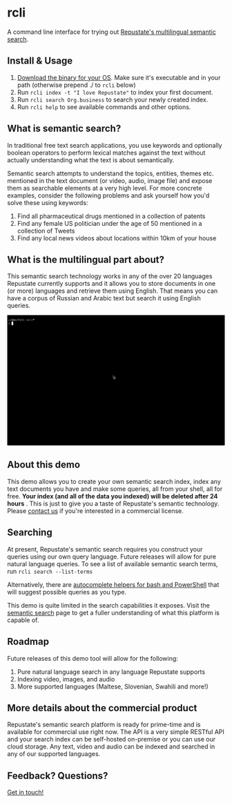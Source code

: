 # rcli

A command line interface for trying out [Repustate's multilingual semantic search](https://www.repustate.com/semantic-search/). 

## Install & Usage

1. [Download the binary for your OS](https://github.com/repustate/rcli/releases/). Make sure it's executable and in your path (otherwise prepend ./ to `rcli` below)
2. Run `rcli index -t "I love Repustate"` to index your first document.
3. Run `rcli search Org.business` to search your newly created index.
4. Run `rcli help` to see available commands and other options.

## What is semantic search?

In traditional free text search applications, you use keywords and optionally
boolean operators to perform lexical matches against the text without actually
understanding what the text is about semantically. 

Semantic search attempts to understand the topics, entities, themes etc.
mentioned in the text document (or video, audio, image file) and expose them as
searchable elements at a very high level. For more concrete examples, consider
the following problems and ask yourself how you'd solve these using keywords:

1. Find all pharmaceutical drugs mentioned in a collection of patents
2. Find any female US politician under the age of 50 mentioned in a collection of Tweets
3. Find any local news videos about locations within 10km of your house

## What is the multilingual part about?

This semantic search technology works in any of the over 20 languages Repustate
currently supports and it allows you to store documents in one (or more)
languages and retrieve them using English. That means you can have a corpus of
Russian and Arabic text but search it using English queries.

![](rcli.gif)

## About this demo

This demo allows you to create your own semantic search index, index any text
documents you have and make some queries, all from your shell, all for free.
**Your index (and all of the data you indexed) will be deleted after 24 hours**
. This is just to give you a taste of Repustate's semantic technology. Please
[contact us](https://www.repustate.com/contact/) if you're interested in a
commercial license.

## Searching

At present, Repustate's semantic search requires you construct your queries
using our own query language. Future releases will allow for pure natural
language queries. To see a list of available semantic search terms, run `rcli search --list-terms`

Alternatively, there are [autocomplete helpers for bash and PowerShell](completions/) that will
suggest possible queries as you type.

This demo is quite limited in the search capabilities it exposes. Visit the
[semantic search](https://www.repustate.com/semantic-search/) page to get a
fuller understanding of what this platform is capable of.

## Roadmap

Future releases of this demo tool will allow for the following:

1. Pure natural language search in any language Repustate supports
2. Indexing video, images, and audio
3. More supported languages (Maltese, Slovenian, Swahili and more!)

## More details about the commercial product

Repustate's semantic search platform is ready for prime-time and is available
for commercial use right now. The API is a very simple RESTful API and your
search index can be self-hosted on-premise or you can use our cloud storage.
Any text, video and audio can be indexed and searched in any of our supported
languages.

## Feedback? Questions?

[Get in touch!](https://www.repustate.com) 
